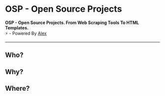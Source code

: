 # OSP - Open Source Projects
<b>OSP - Open Source Projects. From Web Scraping Tools To HTML Templates.</b><br>
⚡ - Powered By <a href="https://www.instagram.com/aleex.it">Alex</a>

<hr>
<h2>Who?</h2>
<h2>Why?</h2>
<h2>Where?</h2>
